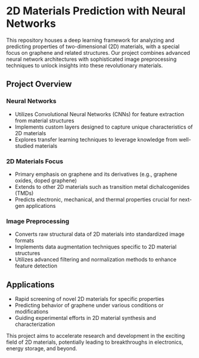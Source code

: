 # 2D Materials Prediction with Neural Networks

This repository houses a deep learning framework for analyzing and predicting properties of two-dimensional (2D) materials, with a special focus on graphene and related structures. Our project combines advanced neural network architectures with sophisticated image preprocessing techniques to unlock insights into these revolutionary materials.

## Project Overview

### Neural Networks
- Utilizes Convolutional Neural Networks (CNNs) for feature extraction from material structures
- Implements custom layers designed to capture unique characteristics of 2D materials
- Explores transfer learning techniques to leverage knowledge from well-studied materials

### 2D Materials Focus
- Primary emphasis on graphene and its derivatives (e.g., graphene oxides, doped graphene)
- Extends to other 2D materials such as transition metal dichalcogenides (TMDs)
- Predicts electronic, mechanical, and thermal properties crucial for next-gen applications

### Image Preprocessing
- Converts raw structural data of 2D materials into standardized image formats
- Implements data augmentation techniques specific to 2D material structures
- Utilizes advanced filtering and normalization methods to enhance feature detection

## Applications
- Rapid screening of novel 2D materials for specific properties
- Predicting behavior of graphene under various conditions or modifications
- Guiding experimental efforts in 2D material synthesis and characterization

This project aims to accelerate research and development in the exciting field of 2D materials, potentially leading to breakthroughs in electronics, energy storage, and beyond.

